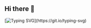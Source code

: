 ## Hi there 👋

[![Typing SVG](https://readme-typing-svg.herokuapp.com?color=%2336BCF7&lines=I+create+value+from+data+and+accountable+for+complete,+correct,+and+timely+financial+reporting.)](https://git.io/typing-svg)
<!--Computer+science+student-->
<!--
**gleb4uk22/gleb4uk22** is a ✨ _special_ ✨ repository because its `README.md` (this file) appears on your GitHub profile.

Here are some ideas to get you started:

- 🔭 I’m currently working on ...
- 🌱 I’m currently learning ...
- 👯 I’m looking to collaborate on ...
- 🤔 I’m looking for help with ...
- 💬 Ask me about ...
- 📫 How to reach me: ...
- 😄 Pronouns: ...
- ⚡ Fun fact: ...
-->
